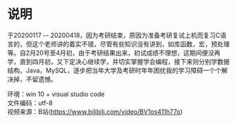 # 说明

于20200117 -- 20200418，因为考研结束，原因为准备考研复试上机而复习C语言的，但这个老师讲的着实不错，尽管有些知识没有讲到，如库函数，宏，预处理等。自2月20号至4月初，由于考研结果出来，初试成绩不理想，这期间便没再学，直到四月初，又下定决心继续学，并切实掌握学会编程，接下来则分别学数据结构，Java，MySQL，逐步把当年大学及考研时年年困扰我的学习障碍一个个解决掉，不留遗憾。  
    

环境：win 10 + visual studio code  
文件编码：utf-8  
视频来源：B站(https://www.bilibili.com/video/BV1os411h77o)
